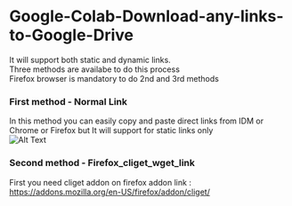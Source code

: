 # Google-Colab-Download-any-links-to-Google-Drive
It will support both static and dynamic links.<br>
Three methods are availabe to do this process<br>
Firefox browser is mandatory to do 2nd and 3rd methods 

### First method - Normal Link
In this method you can easily copy and paste direct links from IDM or Chrome or Firefox but It will support for static links only<br>
![Alt Text](https://i.ibb.co/vLj1bXR/Normal-link-download-using-IDM.gif)

### Second method - Firefox_cliget_wget_link         
First you need cliget addon on firefox addon link : https://addons.mozilla.org/en-US/firefox/addon/cliget/


